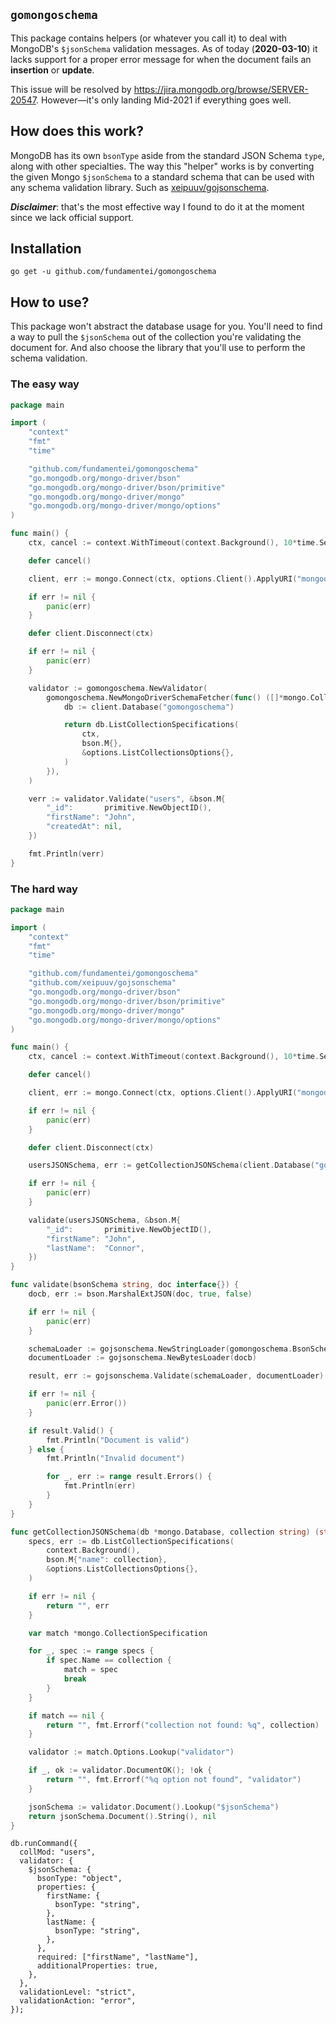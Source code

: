 ## `gomongoschema`

This package contains helpers (or whatever you call it) to deal with MongoDB's `$jsonSchema` validation messages. As of
today (**2020-03-10**) it lacks support for a proper error message for when the document fails an **insertion** or **update**.

This issue will be resolved by https://jira.mongodb.org/browse/SERVER-20547. However—it's only landing Mid-2021 if everything goes well.

## How does this work?

MongoDB has its own `bsonType` aside from the standard JSON Schema `type`, along with other specialties. The way this "helper" works is by converting the given Mongo `$jsonSchema` to a standard schema that can be used with any schema validation library. Such as [xeipuuv/gojsonschema](https://github.com/xeipuuv/gojsonschema).

_**Disclaimer**_: that's the most effective way I found to do it at the moment since we lack official support.

## Installation

```SH
go get -u github.com/fundamentei/gomongoschema
```

## How to use?

This package won't abstract the database usage for you. You'll need to find a way to pull the `$jsonSchema` out of the collection you're validating the document for. And also choose
the library that you'll use to perform the schema validation.

### The easy way

```Go
package main

import (
	"context"
	"fmt"
	"time"

	"github.com/fundamentei/gomongoschema"
	"go.mongodb.org/mongo-driver/bson"
	"go.mongodb.org/mongo-driver/bson/primitive"
	"go.mongodb.org/mongo-driver/mongo"
	"go.mongodb.org/mongo-driver/mongo/options"
)

func main() {
	ctx, cancel := context.WithTimeout(context.Background(), 10*time.Second)

	defer cancel()

	client, err := mongo.Connect(ctx, options.Client().ApplyURI("mongodb://localhost:27017"))

	if err != nil {
		panic(err)
	}

	defer client.Disconnect(ctx)

	if err != nil {
		panic(err)
	}

	validator := gomongoschema.NewValidator(
		gomongoschema.NewMongoDriverSchemaFetcher(func() ([]*mongo.CollectionSpecification, error) {
			db := client.Database("gomongoschema")

			return db.ListCollectionSpecifications(
				ctx,
				bson.M{},
				&options.ListCollectionsOptions{},
			)
		}),
	)

	verr := validator.Validate("users", &bson.M{
		"_id":       primitive.NewObjectID(),
		"firstName": "John",
		"createdAt": nil,
	})

	fmt.Println(verr)
}
```

### The hard way

```Go
package main

import (
	"context"
	"fmt"
	"time"

	"github.com/fundamentei/gomongoschema"
	"github.com/xeipuuv/gojsonschema"
	"go.mongodb.org/mongo-driver/bson"
	"go.mongodb.org/mongo-driver/bson/primitive"
	"go.mongodb.org/mongo-driver/mongo"
	"go.mongodb.org/mongo-driver/mongo/options"
)

func main() {
	ctx, cancel := context.WithTimeout(context.Background(), 10*time.Second)

	defer cancel()

	client, err := mongo.Connect(ctx, options.Client().ApplyURI("mongodb://localhost:27017"))

	if err != nil {
		panic(err)
	}

	defer client.Disconnect(ctx)

	usersJSONSchema, err := getCollectionJSONSchema(client.Database("gomongoschema"), "users")

	if err != nil {
		panic(err)
	}

	validate(usersJSONSchema, &bson.M{
		"_id":       primitive.NewObjectID(),
		"firstName": "John",
		"lastName":  "Connor",
	})
}

func validate(bsonSchema string, doc interface{}) {
	docb, err := bson.MarshalExtJSON(doc, true, false)

	if err != nil {
		panic(err)
	}

	schemaLoader := gojsonschema.NewStringLoader(gomongoschema.BsonSchemaToJSONSchema(bsonSchema))
	documentLoader := gojsonschema.NewBytesLoader(docb)

	result, err := gojsonschema.Validate(schemaLoader, documentLoader)

	if err != nil {
		panic(err.Error())
	}

	if result.Valid() {
		fmt.Println("Document is valid")
	} else {
		fmt.Println("Invalid document")

		for _, err := range result.Errors() {
			fmt.Println(err)
		}
	}
}

func getCollectionJSONSchema(db *mongo.Database, collection string) (string, error) {
	specs, err := db.ListCollectionSpecifications(
		context.Background(),
		bson.M{"name": collection},
		&options.ListCollectionsOptions{},
	)

	if err != nil {
		return "", err
	}

	var match *mongo.CollectionSpecification

	for _, spec := range specs {
		if spec.Name == collection {
			match = spec
			break
		}
	}

	if match == nil {
		return "", fmt.Errorf("collection not found: %q", collection)
	}

	validator := match.Options.Lookup("validator")

	if _, ok := validator.DocumentOK(); !ok {
		return "", fmt.Errorf("%q option not found", "validator")
	}

	jsonSchema := validator.Document().Lookup("$jsonSchema")
	return jsonSchema.Document().String(), nil
}
```

```JS
db.runCommand({
  collMod: "users",
  validator: {
    $jsonSchema: {
      bsonType: "object",
      properties: {
        firstName: {
          bsonType: "string",
        },
        lastName: {
          bsonType: "string",
        },
      },
      required: ["firstName", "lastName"],
      additionalProperties: true,
    },
  },
  validationLevel: "strict",
  validationAction: "error",
});
```
